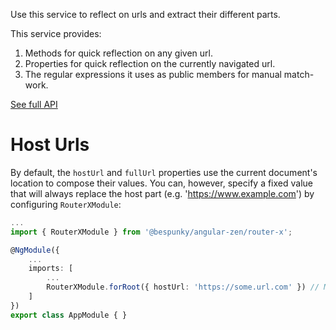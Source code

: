 
Use this service to reflect on urls and extract their different parts.

This service provides:
1. Methods for quick reflection on any given url.
2. Properties for quick reflection on the currently navigated url.
3. The regular expressions it uses as public members for manual match-work.

[See full API](/injectables/UrlReflectionService.html)

# Host Urls
By default, the `hostUrl` and `fullUrl` properties use the current document's location to compose their values.
You can, however, specify a fixed value that will always replace the host part (e.g. 'https://www.example.com') by configuring `RouterXModule`:

```typescript
...
import { RouterXModule } from '@bespunky/angular-zen/router-x';

@NgModule({
    ...
    imports: [
        ...
        RouterXModule.forRoot({ hostUrl: 'https://some.url.com' }) // Maybe fetch from `environment`?
    ]
})
export class AppModule { }
```